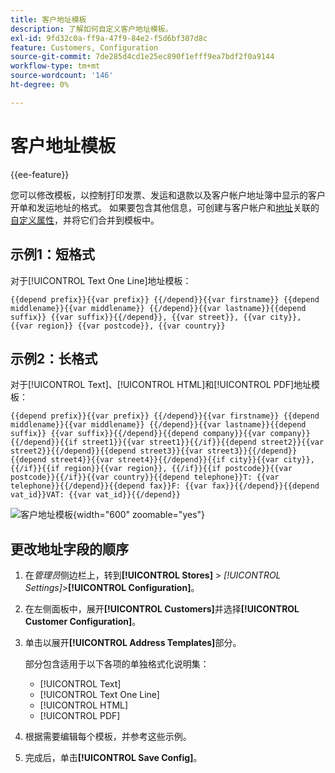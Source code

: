 ```yaml
---
title: 客户地址模板
description: 了解如何自定义客户地址模板。
exl-id: 9fd32c0a-ff9a-47f9-84e2-f5d6bf307d8c
feature: Customers, Configuration
source-git-commit: 7de285d4cd1e25ec890f1efff9ea7bdf2f0a9144
workflow-type: tm+mt
source-wordcount: '146'
ht-degree: 0%

---
```


# 客户地址模板

{{ee-feature}}

您可以修改模板，以控制打印发票、发运和退款以及客户帐户地址簿中显示的客户开单和发运地址的格式。 如果要包含其他信息，可创建与客户帐户和[地址](address-attributes.md)关联的[自定义属性](attribute-properties.md)，并将它们合并到模板中。

## 示例1：短格式

对于[!UICONTROL Text One Line]地址模板：

```text
{{depend prefix}}{{var prefix}} {{/depend}}{{var firstname}} {{depend middlename}}{{var middlename}} {{/depend}}{{var lastname}}{{depend suffix}} {{var suffix}}{{/depend}}, {{var street}}, {{var city}}, {{var region}} {{var postcode}}, {{var country}}
```

## 示例2：长格式

对于[!UICONTROL Text]、[!UICONTROL HTML]和[!UICONTROL PDF]地址模板：

```text
{{depend prefix}}{{var prefix}} {{/depend}}{{var firstname}} {{depend middlename}}{{var middlename}} {{/depend}}{{var lastname}}{{depend suffix}} {{var suffix}}{{/depend}}{{depend company}}{{var company}}{{/depend}}{{if street1}}{{var street1}}{{/if}}{{depend street2}}{{var street2}}{{/depend}}{{depend street3}}{{var street3}}{{/depend}}{{depend street4}}{{var street4}}{{/depend}}{{if city}}{{var city}},  {{/if}}{{if region}}{{var region}}, {{/if}}{{if postcode}}{{var postcode}}{{/if}}{{var country}}{{depend telephone}}T: {{var telephone}}{{/depend}}{{depend fax}}F: {{var fax}}{{/depend}}{{depend vat_id}}VAT: {{var vat_id}}{{/depend}}
```

![客户地址模板](../configuration-reference/customers/assets/customer-configuration-address-templates.png){width="600" zoomable="yes"}

## 更改地址字段的顺序

1. 在&#x200B;_管理员_&#x200B;侧边栏上，转到&#x200B;**[!UICONTROL Stores]** > _[!UICONTROL Settings]_>**[!UICONTROL Configuration]**。

1. 在左侧面板中，展开&#x200B;**[!UICONTROL Customers]**&#x200B;并选择&#x200B;**[!UICONTROL Customer Configuration]**。

1. 单击以展开&#x200B;**[!UICONTROL Address Templates]**&#x200B;部分。

   部分包含适用于以下各项的单独格式化说明集：

   - [!UICONTROL Text]
   - [!UICONTROL Text One Line]
   - [!UICONTROL HTML]
   - [!UICONTROL PDF]

1. 根据需要编辑每个模板，并参考这些示例。

1. 完成后，单击&#x200B;**[!UICONTROL Save Config]**。
